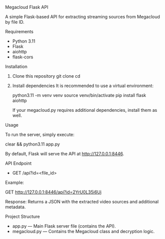 Megacloud Flask API

A simple Flask-based API for extracting streaming sources from Megacloud by file ID.

Requirements

- Python 3.11
- Flask
- aiohttp
- flask-cors

Installation

1. Clone this repository
   git clone <your-repo-url>
   cd <your-repo-folder>

2. Install dependencies
   It is recommended to use a virtual environment:

   python3.11 -m venv venv
   source venv/bin/activate
   pip install flask aiohttp

   If your megacloud.py requires additional dependencies, install them as well.

Usage

To run the server, simply execute:

clear && python3.11 app.py

By default, Flask will serve the API at http://127.0.0.1:8446.

API Endpoint

- GET /api?id=<file_id>

Example:

GET http://127.0.0.1:8446/api?id=2YrU0L35i6Uj

Response:
Returns a JSON with the extracted video sources and additional metadata.

Project Structure

- app.py — Main Flask server file (contains the API).
- megacloud.py — Contains the Megacloud class and decryption logic.
